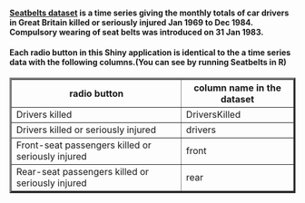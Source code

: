 #### [Seatbelts dataset](http://stat.ethz.ch/R-manual/R-patched/library/datasets/html/UKDriverDeaths.html) is a time series giving the monthly totals of car drivers in Great Britain killed or seriously injured Jan 1969 to Dec 1984. Compulsory wearing of seat belts was introduced on 31 Jan 1983. 
  
#### Each radio button in this Shiny application is identical to the a time series data with the following columns.(You can see by running Seatbelts in R)    
<table border="3">
<tr>
<th>radio button</th>
<th>column name in the dataset</th>
</tr>
<tr>
<td>Drivers killed</td>
<td>DriversKilled</td>
</tr>
<tr>
<td>Drivers killed or seriously injured</td>
<td>drivers</td>
</tr>
<tr>
<td>Front-seat passengers killed or seriously injured</td>
<td>front</td>
</tr>
<tr>
<td>Rear-seat passengers killed or seriously injured</td>
<td>rear</td>
</tr>
</table>

